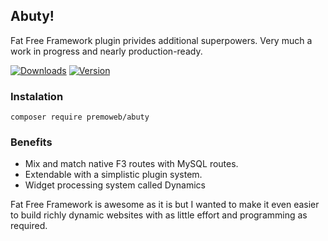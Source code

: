 ## Abuty!
Fat Free Framework plugin privides additional superpowers. Very much a work in progress and nearly production-ready.

[![Downloads](https://img.shields.io/packagist/dm/premoweb/abuty.svg?style=flat-square)](https://packagist.org/packages/premoweb/abuty)
[![Version](http://img.shields.io/packagist/v/premoweb/abuty.svg?style=flat-square)](https://packagist.org/packages/premoweb/abuty)

### Instalation

```
composer require premoweb/abuty
```

### Benefits
  - Mix and match native F3 routes with MySQL routes.
  - Extendable with a simplistic plugin system.
  - Widget processing system called Dynamics
 
 Fat Free Framework is awesome as it is but I wanted to make it even easier to build richly dynamic websites with as little effort and programming as required.
